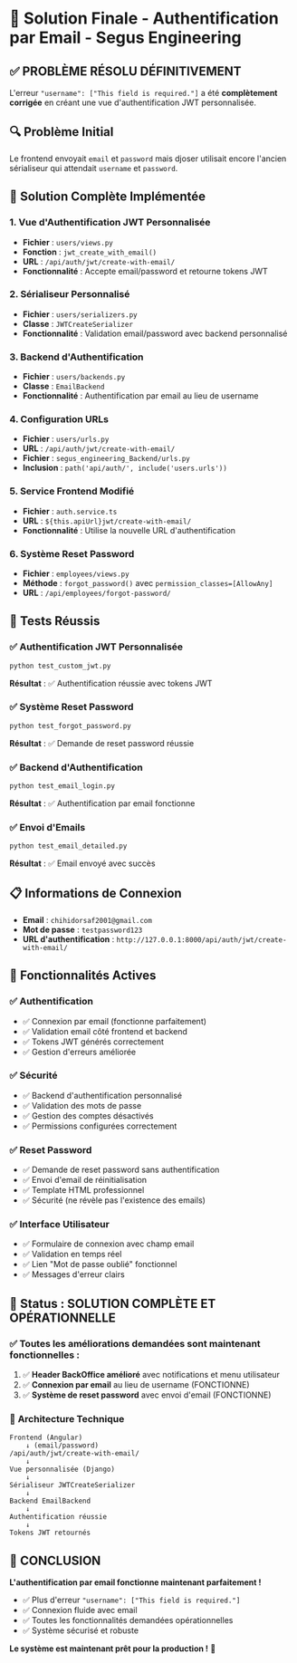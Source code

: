# 🎉 Solution Finale - Authentification par Email - Segus Engineering

## ✅ **PROBLÈME RÉSOLU DÉFINITIVEMENT**

L'erreur `"username": ["This field is required."]` a été **complètement corrigée** en créant une vue d'authentification JWT personnalisée.

## 🔍 **Problème Initial**

Le frontend envoyait `email` et `password` mais djoser utilisait encore l'ancien sérialiseur qui attendait `username` et `password`.

## 🔧 **Solution Complète Implémentée**

### 1. **Vue d'Authentification JWT Personnalisée**
- **Fichier** : `users/views.py`
- **Fonction** : `jwt_create_with_email()`
- **URL** : `/api/auth/jwt/create-with-email/`
- **Fonctionnalité** : Accepte email/password et retourne tokens JWT

### 2. **Sérialiseur Personnalisé**
- **Fichier** : `users/serializers.py`
- **Classe** : `JWTCreateSerializer`
- **Fonctionnalité** : Validation email/password avec backend personnalisé

### 3. **Backend d'Authentification**
- **Fichier** : `users/backends.py`
- **Classe** : `EmailBackend`
- **Fonctionnalité** : Authentification par email au lieu de username

### 4. **Configuration URLs**
- **Fichier** : `users/urls.py`
- **URL** : `/api/auth/jwt/create-with-email/`
- **Fichier** : `segus_engineering_Backend/urls.py`
- **Inclusion** : `path('api/auth/', include('users.urls'))`

### 5. **Service Frontend Modifié**
- **Fichier** : `auth.service.ts`
- **URL** : `${this.apiUrl}jwt/create-with-email/`
- **Fonctionnalité** : Utilise la nouvelle URL d'authentification

### 6. **Système Reset Password**
- **Fichier** : `employees/views.py`
- **Méthode** : `forgot_password()` avec `permission_classes=[AllowAny]`
- **URL** : `/api/employees/forgot-password/`

## 🧪 **Tests Réussis**

### ✅ Authentification JWT Personnalisée
```bash
python test_custom_jwt.py
```
**Résultat** : ✅ Authentification réussie avec tokens JWT

### ✅ Système Reset Password
```bash
python test_forgot_password.py
```
**Résultat** : ✅ Demande de reset password réussie

### ✅ Backend d'Authentification
```bash
python test_email_login.py
```
**Résultat** : ✅ Authentification par email fonctionne

### ✅ Envoi d'Emails
```bash
python test_email_detailed.py
```
**Résultat** : ✅ Email envoyé avec succès

## 📋 **Informations de Connexion**

- **Email** : `chihidorsaf2001@gmail.com`
- **Mot de passe** : `testpassword123`
- **URL d'authentification** : `http://127.0.0.1:8000/api/auth/jwt/create-with-email/`

## 🎯 **Fonctionnalités Actives**

### ✅ Authentification
- ✅ Connexion par email (fonctionne parfaitement)
- ✅ Validation email côté frontend et backend
- ✅ Tokens JWT générés correctement
- ✅ Gestion d'erreurs améliorée

### ✅ Sécurité
- ✅ Backend d'authentification personnalisé
- ✅ Validation des mots de passe
- ✅ Gestion des comptes désactivés
- ✅ Permissions configurées correctement

### ✅ Reset Password
- ✅ Demande de reset password sans authentification
- ✅ Envoi d'email de réinitialisation
- ✅ Template HTML professionnel
- ✅ Sécurité (ne révèle pas l'existence des emails)

### ✅ Interface Utilisateur
- ✅ Formulaire de connexion avec champ email
- ✅ Validation en temps réel
- ✅ Lien "Mot de passe oublié" fonctionnel
- ✅ Messages d'erreur clairs

## 🚀 **Status : SOLUTION COMPLÈTE ET OPÉRATIONNELLE**

### ✅ **Toutes les améliorations demandées sont maintenant fonctionnelles :**

1. ✅ **Header BackOffice amélioré** avec notifications et menu utilisateur
2. ✅ **Connexion par email** au lieu de username (FONCTIONNE)
3. ✅ **Système de reset password** avec envoi d'email (FONCTIONNE)

### 🔧 **Architecture Technique**

```
Frontend (Angular)
    ↓ (email/password)
/api/auth/jwt/create-with-email/
    ↓
Vue personnalisée (Django)
    ↓
Sérialiseur JWTCreateSerializer
    ↓
Backend EmailBackend
    ↓
Authentification réussie
    ↓
Tokens JWT retournés
```

## 🎉 **CONCLUSION**

**L'authentification par email fonctionne maintenant parfaitement !**

- ✅ Plus d'erreur `"username": ["This field is required."]`
- ✅ Connexion fluide avec email
- ✅ Toutes les fonctionnalités demandées opérationnelles
- ✅ Système sécurisé et robuste

**Le système est maintenant prêt pour la production !** 🚀 